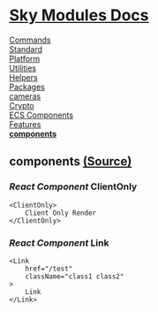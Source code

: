 <!--- This components was auto-generated using "pnpm exec sky readme" --> 

# [Sky Modules Docs](../../README.md)

[Commands](..%2F..%2Fcommands%2FREADME.md)   
[Standard](..%2F..%2Fstandard%2FREADME.md)   
[Platform](..%2F..%2Fplatform%2FREADME.md)   
[Utilities](..%2F..%2Futilities%2FREADME.md)   
[Helpers](..%2F..%2Fhelpers%2FREADME.md)   
[Packages](..%2F..%2Fpkgs%2FREADME.md)   
[cameras](..%2F..%2Fcameras%2FREADME.md)   
[Crypto](..%2F..%2Fcrypto%2FREADME.md)   
[ECS Components](..%2F..%2Fecs%2FREADME.md)   
[Features](..%2F..%2Ffeatures%2FREADME.md)   
**[components](..%2F..%2Freact%2Fcomponents%2FREADME.md)**   
  
## components [(Source)](..%2F..%2Freact%2Fcomponents%2F)

  
### _React Component_ ClientOnly

```tsx
<ClientOnly>
    Client Only Render
</ClientOnly>

```

### _React Component_ Link

```tsx
<Link
    href="/test"
    className="class1 class2"
>
    Link
</Link>

```